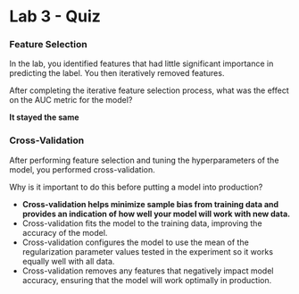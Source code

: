 # Lab 3 - Quiz

### Feature Selection

In the lab, you identified features that had little significant importance in predicting the label. You then iteratively removed features.

After completing the iterative feature selection process, what was the effect on the AUC metric for the model?

**It stayed the same**

### Cross-Validation

After performing feature selection and tuning the hyperparameters of the model, you performed cross-validation.

Why is it important to do this before putting a model into production?

- **Cross-validation helps minimize sample bias from training data and provides an indication of how well your model will work with new data.**
- Cross-validation fits the model to the training data, improving the accuracy of the model.
- Cross-validation configures the model to use the mean of the regularization parameter values tested in the experiment so it works equally well with all data.
- Cross-validation removes any features that negatively impact model accuracy, ensuring that the model will work optimally in production.